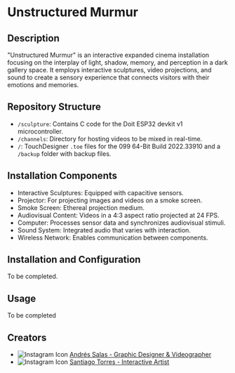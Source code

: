 # Unstructured Murmur

## Description
"Unstructured Murmur" is an interactive expanded cinema installation focusing on the interplay of light, shadow, memory, and perception in a dark gallery space. It employs interactive sculptures, video projections, and sound to create a sensory experience that connects visitors with their emotions and memories.

## Repository Structure
- `/sculpture`: Contains C code for the Doit ESP32 devkit v1 microcontroller.
- `/channels`: Directory for hosting videos to be mixed in real-time.
- `/`: TouchDesigner `.toe` files for the 099 64-Bit Build 2022.33910 and a `/backup` folder with backup files.

## Installation Components
- Interactive Sculptures: Equipped with capacitive sensors.
- Projector: For projecting images and videos on a smoke screen.
- Smoke Screen: Ethereal projection medium.
- Audiovisual Content: Videos in a 4:3 aspect ratio projected at 24 FPS.
- Computer: Processes sensor data and synchronizes audiovisual stimuli.
- Sound System: Integrated audio that varies with interaction.
- Wireless Network: Enables communication between components.

## Installation and Configuration
To be completed.

## Usage
To be completed

## Creators
- ![Instagram Icon](https://i.imgur.com/wVpGhgr.png) [Andrés Salas - Graphic Designer & Videographer](https://www.instagram.com/framed.audiovisual/)
- ![Instagram Icon](https://i.imgur.com/wVpGhgr.png) [Santiago Torres - Interactive Artist](https://www.instagram.com/dirty_n_epic/)

